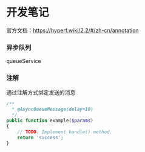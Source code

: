 # 开发笔记

官方文档：https://hyperf.wiki/2.2/#/zh-cn/annotation

### 异步队列

queueService

### 注解

通过注解方式绑定发送的消息

```php
/**
  * @AsyncQueueMessage(delay=10)
  */
public function example($params)
{
    // TODO: Implement handle() method.
    return 'success';
}
```

